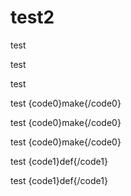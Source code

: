 # test2

test 

test

test

test {code0}make{/code0}

test {code0}make{/code0}

test {code0}make{/code0}

test {code1}def{/code1}

test {code1}def{/code1}
